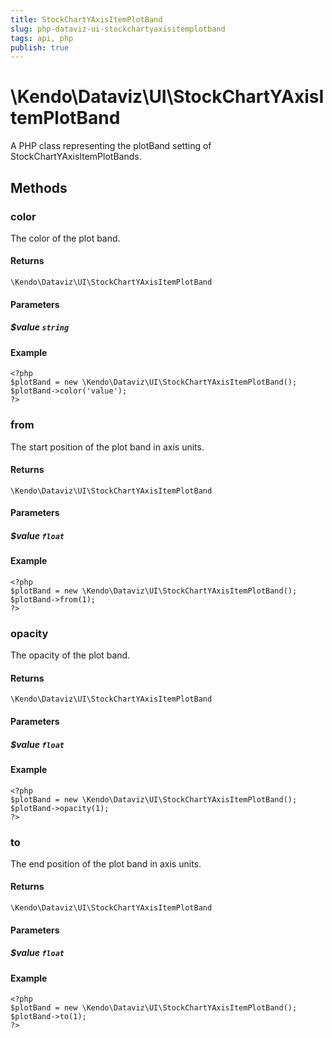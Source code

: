 ```yaml
---
title: StockChartYAxisItemPlotBand
slug: php-dataviz-ui-stockchartyaxisitemplotband
tags: api, php
publish: true
---
```


# \Kendo\Dataviz\UI\StockChartYAxisItemPlotBand

A PHP class representing the plotBand setting of StockChartYAxisItemPlotBands.


## Methods

### color
The color of the plot band.

#### Returns
`\Kendo\Dataviz\UI\StockChartYAxisItemPlotBand`

#### Parameters

##### $value `string`



#### Example 
    <?php
    $plotBand = new \Kendo\Dataviz\UI\StockChartYAxisItemPlotBand();
    $plotBand->color('value');
    ?>

### from
The start position of the plot band in axis units.

#### Returns
`\Kendo\Dataviz\UI\StockChartYAxisItemPlotBand`

#### Parameters

##### $value `float`



#### Example 
    <?php
    $plotBand = new \Kendo\Dataviz\UI\StockChartYAxisItemPlotBand();
    $plotBand->from(1);
    ?>

### opacity
The opacity of the plot band.

#### Returns
`\Kendo\Dataviz\UI\StockChartYAxisItemPlotBand`

#### Parameters

##### $value `float`



#### Example 
    <?php
    $plotBand = new \Kendo\Dataviz\UI\StockChartYAxisItemPlotBand();
    $plotBand->opacity(1);
    ?>

### to
The end position of the plot band in axis units.

#### Returns
`\Kendo\Dataviz\UI\StockChartYAxisItemPlotBand`

#### Parameters

##### $value `float`



#### Example 
    <?php
    $plotBand = new \Kendo\Dataviz\UI\StockChartYAxisItemPlotBand();
    $plotBand->to(1);
    ?>

